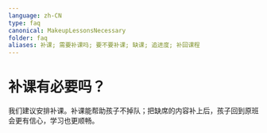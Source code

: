 ```yaml
---
language: zh-CN
type: faq
canonical: MakeupLessonsNecessary
folder: faq
aliases: 补课; 需要补课吗; 要不要补课; 缺课; 追进度; 补回课程
---
```

# 补课有必要吗？

我们建议安排补课。补课能帮助孩子不掉队；把缺席的内容补上后，孩子回到原班会更有信心，学习也更顺畅。